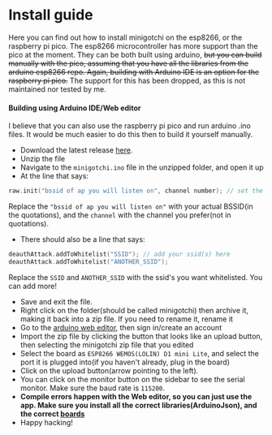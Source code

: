 # Install guide
Here you can find out how to install minigotchi on the esp8266, or the raspberry pi pico. The esp8266 microcontroller has more support than the pico at the moment. They can be both built using arduino, ~~but you can build manually with the pico, assuming that you have all the libraries from the arduino esp8266 repo. Again, building with Arduino IDE is an option for the raspberry pi pico.~~ The support for this has been dropped, as this is not maintained nor tested by me.
#### Building using Arduino IDE/Web editor
I believe that you can also use the raspberry pi pico and run arduino .ino files. It would be much easier to do this then to build it yourself manually.
- Download the latest release [here](https://github.com/Pwnagotchi-Unofficial/minigotchi/releases).
- Unzip the file
- Navigate to the `minigotchi.ino` file in the unzipped folder, and open it up 
- At the line that says:

```cpp
raw.init("bssid of ap you will listen on", channel number); // set the settings here, ("BSSID", channel)
```

Replace the `"bssid of ap you will listen on"` with your actual BSSID(in the quotations), and the `channel` with the channel you prefer(not in quotations).
- There should also be a line that says:

```cpp
deauthAttack.addToWhitelist("SSID"); // add your ssid(s) here
deauthAttack.addToWhitelist("ANOTHER_SSID");
```
Replace the `SSID` and `ANOTHER_SSID` with the ssid's you want whitelisted. You can add more!
- Save and exit the file. 
- Right click on the folder(should be called minigotchi) then archive it, making it back into a zip file. If you need to rename it, rename it
- Go to the [arduino web editor](https://create.arduino.cc/editor), then sign in/create an account
- Import the zip file by clicking the button that looks like an upload button, then selecting the minigotchi zip file that you edited
- Select the board as `ESP8266 WEMOS(LOLIN) D1 mini Lite`, and select the port it is plugged into(if you haven't already, plug in the board)
- Click on the upload button(arrow pointing to the left). 
- You can click on the monitor button on the sidebar to see the serial monitor. Make sure the baud rate is `115200`.
- **Compile errors happen with the Web editor, so you can just use the app. Make sure you install all the correct libraries(ArduinoJson), and the correct [boards](https://github.com/esp8266/Arduino)**
- Happy hacking!
####
